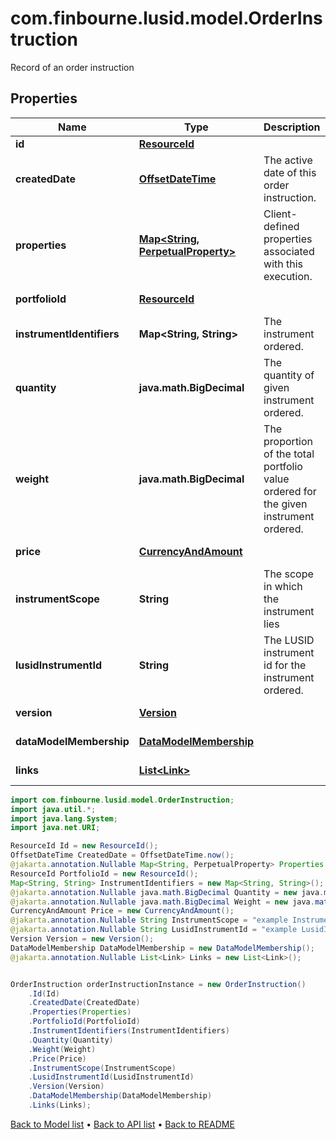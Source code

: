 # com.finbourne.lusid.model.OrderInstruction
Record of an order instruction

## Properties

Name | Type | Description | Notes
------------ | ------------- | ------------- | -------------
**id** | [**ResourceId**](ResourceId.md) |  | [default to ResourceId]
**createdDate** | [**OffsetDateTime**](OffsetDateTime.md) | The active date of this order instruction. | [default to OffsetDateTime]
**properties** | [**Map&lt;String, PerpetualProperty&gt;**](PerpetualProperty.md) | Client-defined properties associated with this execution. | [optional] [default to Map<String, PerpetualProperty>]
**portfolioId** | [**ResourceId**](ResourceId.md) |  | [optional] [default to ResourceId]
**instrumentIdentifiers** | **Map&lt;String, String&gt;** | The instrument ordered. | [default to Map<String, String>]
**quantity** | **java.math.BigDecimal** | The quantity of given instrument ordered. | [optional] [default to java.math.BigDecimal]
**weight** | **java.math.BigDecimal** | The proportion of the total portfolio value ordered for the given instrument ordered. | [optional] [default to java.math.BigDecimal]
**price** | [**CurrencyAndAmount**](CurrencyAndAmount.md) |  | [optional] [default to CurrencyAndAmount]
**instrumentScope** | **String** | The scope in which the instrument lies | [optional] [default to String]
**lusidInstrumentId** | **String** | The LUSID instrument id for the instrument ordered. | [optional] [default to String]
**version** | [**Version**](Version.md) |  | [optional] [default to Version]
**dataModelMembership** | [**DataModelMembership**](DataModelMembership.md) |  | [optional] [default to DataModelMembership]
**links** | [**List&lt;Link&gt;**](Link.md) |  | [optional] [default to List<Link>]

```java
import com.finbourne.lusid.model.OrderInstruction;
import java.util.*;
import java.lang.System;
import java.net.URI;

ResourceId Id = new ResourceId();
OffsetDateTime CreatedDate = OffsetDateTime.now();
@jakarta.annotation.Nullable Map<String, PerpetualProperty> Properties = new Map<String, PerpetualProperty>();
ResourceId PortfolioId = new ResourceId();
Map<String, String> InstrumentIdentifiers = new Map<String, String>();
@jakarta.annotation.Nullable java.math.BigDecimal Quantity = new java.math.BigDecimal("100.00");
@jakarta.annotation.Nullable java.math.BigDecimal Weight = new java.math.BigDecimal("100.00");
CurrencyAndAmount Price = new CurrencyAndAmount();
@jakarta.annotation.Nullable String InstrumentScope = "example InstrumentScope";
@jakarta.annotation.Nullable String LusidInstrumentId = "example LusidInstrumentId";
Version Version = new Version();
DataModelMembership DataModelMembership = new DataModelMembership();
@jakarta.annotation.Nullable List<Link> Links = new List<Link>();


OrderInstruction orderInstructionInstance = new OrderInstruction()
    .Id(Id)
    .CreatedDate(CreatedDate)
    .Properties(Properties)
    .PortfolioId(PortfolioId)
    .InstrumentIdentifiers(InstrumentIdentifiers)
    .Quantity(Quantity)
    .Weight(Weight)
    .Price(Price)
    .InstrumentScope(InstrumentScope)
    .LusidInstrumentId(LusidInstrumentId)
    .Version(Version)
    .DataModelMembership(DataModelMembership)
    .Links(Links);
```


[Back to Model list](../README.md#documentation-for-models) &#8226; [Back to API list](../README.md#documentation-for-api-endpoints) &#8226; [Back to README](../README.md)
